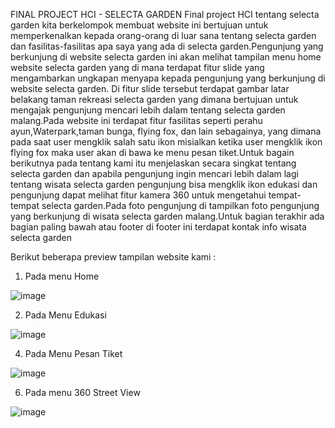 FINAL PROJECT HCI - SELECTA GARDEN
Final project HCI tentang selecta garden kita berkelompok membuat website ini bertujuan untuk memperkenalkan kepada orang-orang di luar sana tentang selecta garden dan fasilitas-fasilitas apa saya yang ada di selecta garden.Pengunjung yang berkunjung di website selecta garden ini akan melihat tampilan menu home website selecta garden yang di mana terdapat fitur slide yang mengambarkan ungkapan menyapa kepada pengunjung yang berkunjung di website selecta garden. Di fitur slide tersebut terdapat gambar latar belakang taman rekreasi selecta garden yang dimana bertujuan untuk mengajak pengunjung mencari lebih dalam tentang selecta garden malang.Pada website ini terdapat fitur fasilitas seperti perahu ayun,Waterpark,taman bunga, flying fox, dan lain sebagainya, yang dimana pada saat user mengklik salah satu ikon misialkan ketika user mengklik ikon flying fox maka user akan di bawa ke menu pesan tiket.Untuk bagain berikutnya pada tentang kami itu menjelaskan secara singkat tentang selecta garden dan apabila pengunjung ingin mencari lebih dalam lagi tentang wisata selecta garden pengunjung bisa mengklik ikon edukasi dan pengunjung dapat melihat fitur kamera 360 untuk mengetahui tempat-tempat selecta garden.Pada foto pengunjung di tampilkan foto pengunjung yang berkunjung di wisata selecta garden malang.Untuk bagian terakhir ada bagian paling bawah atau footer di footer ini terdapat kontak info wisata selecta garden


Berikut beberapa preview tampilan website kami : 
1. Pada menu Home

![image](https://user-images.githubusercontent.com/76908532/122395845-97e53f80-cfa1-11eb-82d9-5e30c5ac001d.png)

2. Pada Menu Edukasi

![image](https://user-images.githubusercontent.com/76908532/122395972-ba775880-cfa1-11eb-9f83-8c5e6c88d76b.png)

4. Pada Menu Pesan Tiket

![image](https://user-images.githubusercontent.com/76908532/122396023-c6631a80-cfa1-11eb-821d-0af1f6ad6847.png)

6. Pada menu 360 Street View

![image](https://user-images.githubusercontent.com/76908532/122396067-d418a000-cfa1-11eb-880f-1d8d06f5732c.png)

